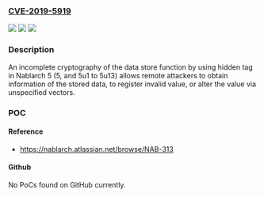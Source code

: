 ### [CVE-2019-5919](https://cve.mitre.org/cgi-bin/cvename.cgi?name=CVE-2019-5919)
![](https://img.shields.io/static/v1?label=Product&message=Nablarch%205&color=blue)
![](https://img.shields.io/static/v1?label=Version&message=n%2Fa&color=blue)
![](https://img.shields.io/static/v1?label=Vulnerability&message=An%20incomplete%20cryptography&color=brighgreen)

### Description

An incomplete cryptography of the data store function by using hidden tag in Nablarch 5 (5, and 5u1 to 5u13) allows remote attackers to obtain information of the stored data, to register invalid value, or alter the value via unspecified vectors.

### POC

#### Reference
- https://nablarch.atlassian.net/browse/NAB-313

#### Github
No PoCs found on GitHub currently.

